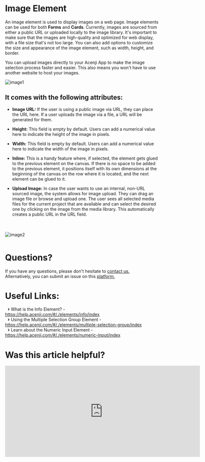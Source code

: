 # Image Element

An image element is used to display images on a web page. Image elements can be used for both **Forms** and **Cards**. Currently, images are sourced from either a public URL or uploaded locally to the image library. It's important to make sure that the images are high-quality and optimized for web display, with a file size that's not too large. You can also add options to customize the size and appearance of the image element, such as width, height, and border.  
  
You can upload images directly to your Acenji App to make the image selection process faster and easier. This also means you won't have to use another website to host your images.
 
![image1](../../../../images/cards/elements/image-element/image-element1.png)

## It comes with the following attributes:

- **Image URL:** If the user is using a public image via URL, they can place the URL here. If a user uploads the image via a file, a URL will be generated for them.

- **Height:** This field is empty by default. Users can add a numerical value here to indicate the height of the image in pixels.

- **Width:** This field is empty by default. Users can add a numerical value here to indicate the width of the image in pixels.

- **Inline:** This is a handy feature where, if selected, the element gets glued to the previous element on the canvas. If there is no space to be added to the previous element, it positions itself with its own dimensions at the beginning of the canvas on the row where it is located, and the next element can be glued to it.

- **Upload Image:** In case the user wants to use an internal, non-URL sourced image, the system allows for image upload. They can drag an image file or browse and upload one. The user sees all selected media files for the current project that are available and can select the desired one by clicking on the image from the media library. This automatically creates a public URL in the URL field.
<p style="margin-top:50px;"></p>


![image2](../../../../images/cards/elements/image-element/image-element-2.png)
<p style="margin-top:50px;"></p>



# Questions? 

If you have any questions, please don't hesitate to <a href="https://www.acenji.com/contact" target="_blank" rel="noopener">contact us.</a>   
Alternatively, you can submit an issue on this <a href="https://github.com/acenji/acenji-help/issues" target="_blank" rel="noopener">platform.</a>  
<p style="margin-top:30px;"></p>


# Useful Links:

<span class="triangle"></span> What is the Info Element? - https://help.acenji.com/#/./elements/info/index  
<span class="triangle"></span> Using the Multiple Selection Group Element - https://help.acenji.com/#/./elements/multiple-selection-group/index  
<span class="triangle"></span> Learn about the Numeric Input Element - https://help.acenji.com/#/./elements/numeric-input/index  

<style>
.triangle {
display: inline-block;
width: 0;
height: 0;
border-style: solid;
border-width: 5px 0 5px 5px;
border-color: transparent transparent transparent #595959;
margin-left: 10px;
}
</style>
<p style="margin-top:30px;"></p>

# Was this article helpful?

<iframe src="https://docs.google.com/forms/d/e/1FAIpQLSdPGktn6wrRBpUzMkiEcrKLpsMQZPJHnAcxX6cJE1URCZhbYg/viewform?embedded=true" width="640" height="300" frameborder="0" marginheight="0" marginwidth="0">Wird geladen…</iframe>






